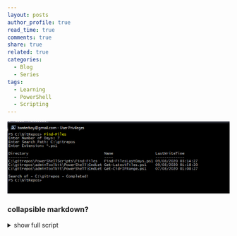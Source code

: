 ```yaml
---
layout: posts
author_profile: true
read_time: true
comments: true
share: true
related: true
categories:
  - Blog
  - Series
tags:
  - Learning
  - PowerShell
  - Scripting
---
```



<div>
<a class="example-image-link" href="https://raw.githubusercontent.com/BanterBoy/BanterBoy.github.io/master/assets/images/ScriptingtoCmdLet/Example1.png" data-lightbox="example-2" data-title="Optional caption."><img class="example-image" src="https://raw.githubusercontent.com/BanterBoy/BanterBoy.github.io/master/assets/images/ScriptingtoCmdLet/Example1.png" alt="Example1"/></a>
</div>



### collapsible markdown?

<details><summary>show full script</summary>
<p>

```powershell
<#

    .SYNOPSIS
    Short function to find recently saved files.

    .DESCRIPTION
    Short function that can be used to find/locate recently saved files.

    Searches are performed by passing the parameters to Get-Childitem which will then
    recursively search through your specified file path and then perform a sort to output
    the most recently amended files at the top of the list.

    Outputs inlcude the Directory,Filename and LastWriteTime

    .EXAMPLE
    -DaysPast 7 -Path 'C:\GitRepos\AdminToolkit\PowerShell' -FileType *.*
    
    Recursively scans the folder 'C:\GitRepos\AdminToolkit\PowerShell' looking for all files that have been
    amended in the last 7 days

    .INPUTS
    DaysPast [int]
    Path [string]
    FileType [string]


    .OUTPUTS
    Directory                                  Name                LastWriteTime
    ---------                                  ----                -------------
    C:\GitRepos\AdminToolkit\PowerShell\CmdLet Get-LatestFiles.ps1 02/02/2018 15:30:35

    .NOTES
    Author:     Luke Leigh
    Website:    https://admintoolkit.lukeleigh.com/
    LinkedIn:   https://www.linkedin.com/in/lukeleigh/
    GitHub:     https://github.com/BanterBoy/
    GitHubGist: https://gist.github.com/BanterBoy

    .LINK
    https://github.com/BanterBoy/adminToolkit/wiki

    #>

[CmdletBinding(HelpURI = SupportsShouldProcess = $true)]
param (
    [Parameter(
        Mandatory = $True,
        HelpMessage = "Please enter the number of days.")]
    [Alias('Days')]
    [int32]$DaysPast,
    [Parameter(
        Mandatory = $True,
        HelpMessage = "Please enter search file path.")]
    [Alias('FilePath')]
    [string]$Path,
    [Parameter(
        Mandatory = $True,
        HelpMessage = "Please enter file extension.")]
    [Alias('File')]
    [string]$FileType
)

BEGIN {
    $Start = (Get-Date).AddDays(-$DaysPast)
}

PROCESS {
    $Files = Get-ChildItem -Path "$Path" -Filter "$FileType" -Recurse | Where-Object { $_.LastWriteTime -ge "$Start" }
    foreach ($File in $Files) {
        $FileInfo = Select-Object -InputObject $File -Property Directory, Name, LastWriteTime
        try {
            $properties = @{
                Name          = $FileInfo.Name
                Directory     = $FileInfo.Directory
                LastWriteTime = $FileInfo.LastWriteTime
            }
        }
        catch {
            $properties = @{
                Name          = $FileInfo.Name
                Directory     = $FileInfo.Directory
                LastWriteTime = $FileInfo.LastWriteTime
            }
        }
        finally {
            $obj = New-Object -TypeName PSObject -Property $properties
            Write-Output $obj
        }
    }
}

END {

}
```

</p>
</details>
